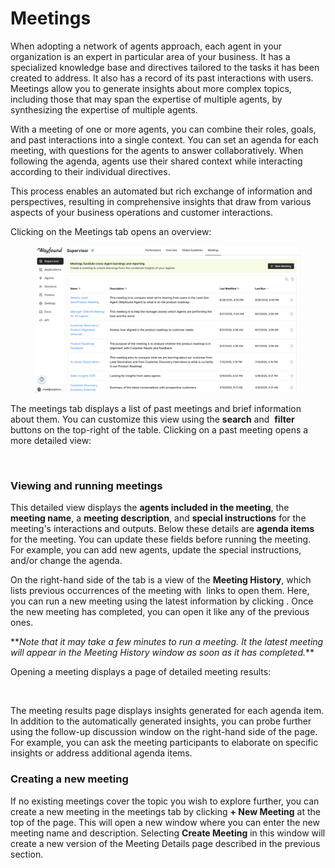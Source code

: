 # Meetings

When adopting a network of agents approach, each agent in your organization is an expert in particular area of your business. It has a specialized knowledge base and directives tailored to the tasks it has been created to address. It also has a record of its past interactions with users. Meetings allow you to generate insights about more complex topics, including those that may span the expertise of multiple agents, by synthesizing the expertise of multiple agents.

With a meeting of one or more agents, you can combine their roles, goals, and past interactions into a single context. You can set an agenda for each meeting, with questions for the agents to answer collaboratively. When following the agenda, agents use their shared context while interacting according to their individual directives.&#x20;

This process enables an automated but rich exchange of information and perspectives, resulting in comprehensive insights that draw from various aspects of your business operations and customer interactions.

Clicking on the Meetings tab opens an overview:

<figure><img src="../.gitbook/assets/Untitled (4).png" alt=""><figcaption></figcaption></figure>

The meetings tab displays a list of past meetings and brief information about them. You can customize this view using the <img src="../.gitbook/assets/Screenshot 2024-09-18 at 2.35.20 PM.png" alt="" data-size="line">**search** and <img src="../.gitbook/assets/Screenshot 2024-09-18 at 2.36.40 PM.png" alt="" data-size="line"> **filter** buttons on the top-right of the table. Clicking on a past meeting opens a more detailed view:

<figure><img src="../.gitbook/assets/Screenshot 2024-09-25 at 1.23.55 PM.png" alt=""><figcaption></figcaption></figure>

### Viewing and running meetings

This detailed view displays the **agents included in the meeting**, the **meeting name**, a **meeting description**, and **special instructions** for the meeting's interactions and outputs. Below these details are **agenda items** for the meeting. You can update these fields before running the meeting. For example, you can add new agents, update the special instructions, and/or change the agenda.

On the right-hand side of the tab is a view of the **Meeting History**, which lists previous occurrences of the meeting with <img src="../.gitbook/assets/Screenshot 2024-09-25 at 2.54.18 PM.png" alt="" data-size="line"> links to open them. Here, you can run a new meeting using the latest information by clicking <img src="../.gitbook/assets/Screenshot 2024-09-25 at 3.25.47 PM.png" alt="" data-size="line">. Once the new meeting has completed, you can open it like any of the previous ones.

\*\*_Note that it may take a few minutes to run a meeting. It the latest meeting will appear in the Meeting History window as soon as it has completed._\*\*

Opening a meeting displays a page of detailed meeting results:

<figure><img src="../.gitbook/assets/Screenshot 2024-09-25 at 3.16.54 PM.png" alt=""><figcaption></figcaption></figure>

The meeting results page displays insights generated for each agenda item. In addition to the automatically generated insights, you can probe further using the follow-up discussion window on the right-hand side of the page. For example, you can ask the meeting participants to elaborate on specific insights or address additional agenda items.

### Creating a new meeting

If no existing meetings cover the topic you wish to explore further, you can create a new meeting in the meetings tab by clicking **+ New Meeting** at the top of the page. This will open a new window where you can enter the new meeting name and description. Selecting **Create Meeting** in this window will create a new version of the Meeting Details page described in the previous section.

<figure><img src="../.gitbook/assets/Screenshot 2024-09-25 at 3.27.31 PM.png" alt="" width="375"><figcaption></figcaption></figure>
